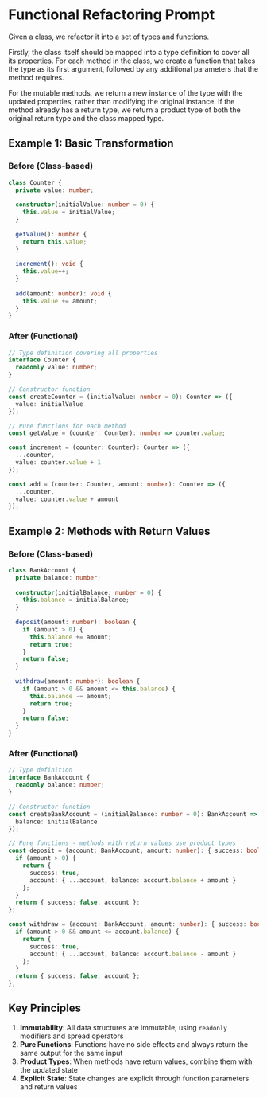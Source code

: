 # Functional Refactoring Prompt

Given a class, we refactor it into a set of types and functions.

Firstly, the class itself should be mapped into a type definition to cover all its properties.
For each method in the class, we create a function that takes the type as its first argument, followed by any additional parameters that the method requires.

For the mutable methods, we return a new instance of the type with the updated properties, rather than modifying the original instance. If the method already has a return type, we return a product type of both the original return type and the class mapped type.

## Example 1: Basic Transformation

### Before (Class-based)
```typescript
class Counter {
  private value: number;
  
  constructor(initialValue: number = 0) {
    this.value = initialValue;
  }
  
  getValue(): number {
    return this.value;
  }
  
  increment(): void {
    this.value++;
  }
  
  add(amount: number): void {
    this.value += amount;
  }
}
```

### After (Functional)
```typescript
// Type definition covering all properties
interface Counter {
  readonly value: number;
}

// Constructor function
const createCounter = (initialValue: number = 0): Counter => ({
  value: initialValue
});

// Pure functions for each method
const getValue = (counter: Counter): number => counter.value;

const increment = (counter: Counter): Counter => ({
  ...counter,
  value: counter.value + 1
});

const add = (counter: Counter, amount: number): Counter => ({
  ...counter,
  value: counter.value + amount
});
```

## Example 2: Methods with Return Values

### Before (Class-based)
```typescript
class BankAccount {
  private balance: number;
  
  constructor(initialBalance: number = 0) {
    this.balance = initialBalance;
  }
  
  deposit(amount: number): boolean {
    if (amount > 0) {
      this.balance += amount;
      return true;
    }
    return false;
  }
  
  withdraw(amount: number): boolean {
    if (amount > 0 && amount <= this.balance) {
      this.balance -= amount;
      return true;
    }
    return false;
  }
}
```

### After (Functional)
```typescript
// Type definition
interface BankAccount {
  readonly balance: number;
}

// Constructor function
const createBankAccount = (initialBalance: number = 0): BankAccount => ({
  balance: initialBalance
});

// Pure functions - methods with return values use product types
const deposit = (account: BankAccount, amount: number): { success: boolean; account: BankAccount } => {
  if (amount > 0) {
    return {
      success: true,
      account: { ...account, balance: account.balance + amount }
    };
  }
  return { success: false, account };
};

const withdraw = (account: BankAccount, amount: number): { success: boolean; account: BankAccount } => {
  if (amount > 0 && amount <= account.balance) {
    return {
      success: true,
      account: { ...account, balance: account.balance - amount }
    };
  }
  return { success: false, account };
};
```

## Key Principles

1. **Immutability**: All data structures are immutable, using `readonly` modifiers and spread operators
2. **Pure Functions**: Functions have no side effects and always return the same output for the same input
3. **Product Types**: When methods have return values, combine them with the updated state
4. **Explicit State**: State changes are explicit through function parameters and return values

